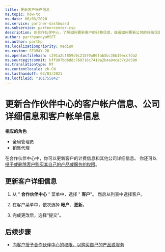 ```yaml
---
title: 更新客户帐户信息
ms.topic: how-to
ms.date: 06/08/2020
ms.service: partner-dashboard
ms.subservice: partnercenter-csp
description: 在合作伙伴中心，了解如何更新客户的计费信息，或者如何更新公司的详细信息。
author: parthpandyaMSFT
ms.author: parthp
ms.localizationpriority: medium
ms.custom: SEOMAY.20
ms.openlocfilehash: c291a2cf859d0c21570a06fab5bc36b19eccfda2
ms.sourcegitcommit: bff907bdbddc769716c7418a2b4a94ca37c2d590
ms.translationtype: MT
ms.contentlocale: zh-CN
ms.lasthandoff: 03/03/2021
ms.locfileid: "101755842"
---
```

# <a name="update-customer-account-info-company-details-and-customer-billing-information-in-partner-center"></a>更新合作伙伴中心的客户帐户信息、公司详细信息和客户帐单信息

**相应的角色**

- 全局管理员
- 销售代理

在合作伙伴中心中，你可以更新客户的计费信息和其他公司详细信息。 你还可以 [授予或删除客户购买其自己的产品或服务的权限](give-customers-permission.md)。

## <a name="update-customer-details"></a>更新客户详细信息

1. 从 " **合作伙伴中心** " 菜单中，选择 " **客户**"。 然后从列表中选择客户。

2. 在客户菜单中，依次选择 **帐户**、**更新**。

3. 完成更改后，选择“提交”。

## <a name="next-steps"></a>后续步骤

- [向客户授予合作伙伴中心的权限，以购买自己的产品或服务](give-customers-permission.md)